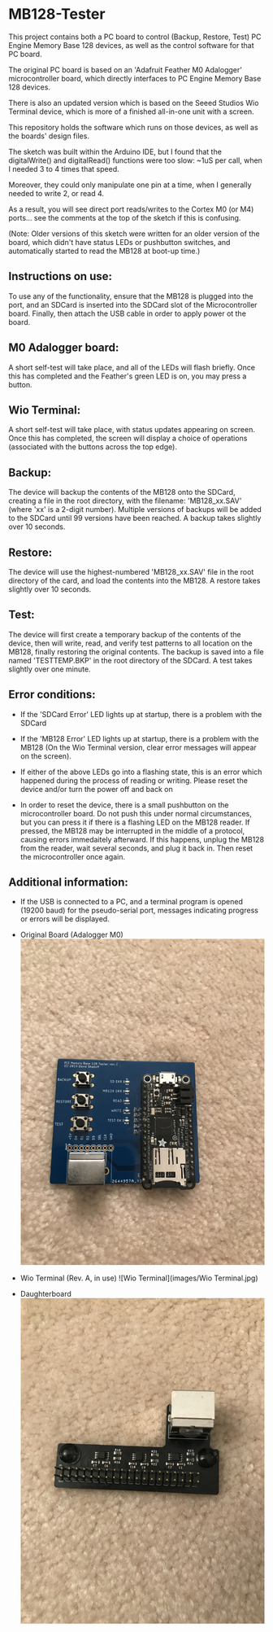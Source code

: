 # MB128-Tester
This project contains both a PC board to control (Backup, Restore, Test) PC Engine
Memory Base 128 devices, as well as the control software for that PC board.

The original PC board is based on an 'Adafruit Feather M0 Adalogger' microcontroller board, which
directly interfaces to PC Engine Memory Base 128 devices.

There is also an updated version which is based on the Seeed Studios Wio Terminal device, which is
more of a finished all-in-one unit with a screen.

This repository holds the software which runs on those devices, as well as the boards' design files.

The sketch was built within the Arduino IDE, but I found that the digitalWrite() and digitalRead()
functions were too slow: ~1uS per call, when I needed 3 to 4 times that speed.

Moreover, they could only manipulate one pin at a time, when I generally needed to write 2, or read 4.

As a result, you will see direct port reads/writes to the Cortex M0 (or M4) ports... see the comments at the
top of the sketch if this is confusing.

(Note: Older versions of this sketch were written for an older version of the board, which didn't have
status LEDs or pushbutton switches, and automatically started to read the MB128 at boot-up time.)

Instructions on use:
--------------------

To use any of the functionality, ensure that the MB128 is plugged into the port, and an SDCard is
inserted into the SDCard slot of the Microcontroller board.  Finally, then attach the USB cable
in order to apply power ot the board.

M0 Adalogger board:
-------------------
A short self-test will take place, and all of the LEDs will flash briefly.  Once this has completed
and the Feather's green LED is on, you may press a button.

Wio Terminal:
-------------
A short self-test will take place, with status updates appearing on screen.  Once this has completed,
the screen will display a choice of operations (associated with the buttons across the top edge).

Backup:
-------
The device will backup the contents of the MB128 onto the SDCard, creating a file in the root
directory, with the filename: 'MB128_xx.SAV' (where 'xx' is a 2-digit number).  Multiple versions
of backups will be added to the SDCard until 99 versions have been reached.
A backup takes slightly over 10 seconds.

Restore:
--------
The device will use the highest-numbered 'MB128_xx.SAV' file in the root directory of the card,
and load the contents into the MB128.
A restore takes slightly over 10 seconds.

Test:
-----
The device will first create a temporary backup of the contents of the device, then will write,
read, and verify test patterns to all location on the MB128, finally restoring the original
contents.  The backup is saved into a file named 'TESTTEMP.BKP' in the root directory of the
SDCard.
A test takes slightly over one minute.


Error conditions:
-----------------
- If the 'SDCard Error' LED lights up at startup, there is a problem with the SDCard
- If the 'MB128 Error' LED lights up at startup, there is a problem with the MB128
(On the Wio Terminal version, clear error messages will appear on the screen).

- If either of the above LEDs go into a flashing state, this is an error which happened during
the process of reading or writing.  Please reset the device and/or turn the power off and back on

- In order to reset the device, there is a small pushbutton on the  microcontroller board. Do
not push this under normal circumstances, but you can press it if there is a flashing LED on
the MB128 reader.  If pressed, the MB128 may be interrupted in the middle of a protocol, causing
errors immedaitely afterward.  If this happens, unplug the MB128 from the reader, wait several
seconds, and plug it back in.  Then reset the microcontroller once again.
 

Additional information:
-----------------------
- If the USB is connected to a PC, and a terminal program is opened (19200 baud) for the
pseudo-serial port, messages indicating progress or errors will be displayed.



- Original Board (Adalogger M0)
![Original Board](images/Orig_board.jpg)

- Wio Terminal (Rev. A, in use)
![Wio Terminal](images/Wio Terminal.jpg)

- Daughterboard
![Daughterboard](images/daughterboard.jpg)


